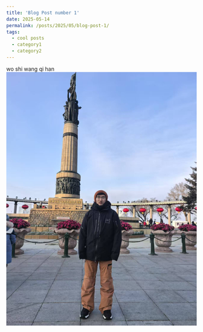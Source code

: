 ```yaml
---
title: 'Blog Post number 1'
date: 2025-05-14
permalink: /posts/2025/05/blog-post-1/
tags:
  - cool posts
  - category1
  - category2
---
```


wo shi wang qi han
<img src="images/Testphoto1.jpg" alt="Sunset in Carmel">